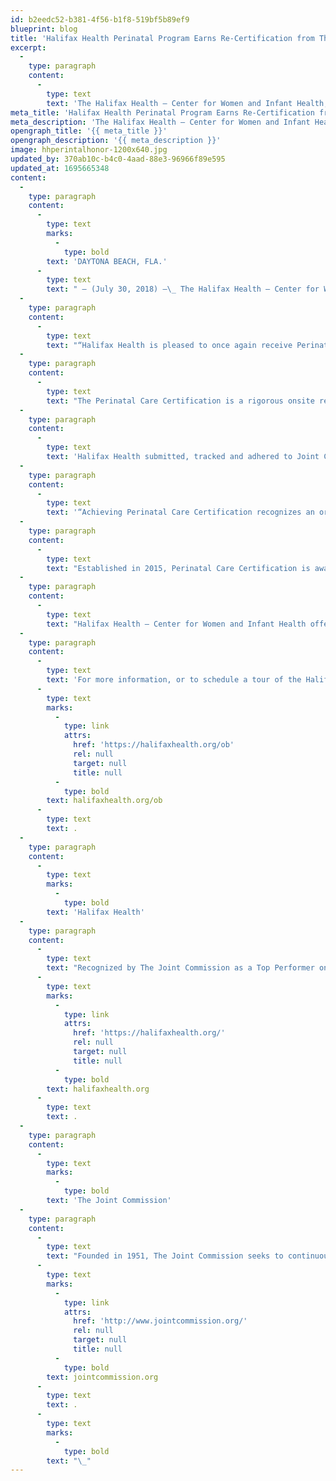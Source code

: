 ```yaml
---
id: b2eedc52-b381-4f56-b1f8-519bf5b89ef9
blueprint: blog
title: 'Halifax Health Perinatal Program Earns Re-Certification from The Joint Commission'
excerpt:
  -
    type: paragraph
    content:
      -
        type: text
        text: 'The Halifax Health – Center for Women and Infant Health, a Perinatal Center of Excellence, has earned re-certification from The Joint Commission, the nation’s largest independent healthcare evaluation organization.'
meta_title: 'Halifax Health Perinatal Program Earns Re-Certification from The Joint Commission'
meta_description: 'The Halifax Health – Center for Women and Infant Health, a Perinatal Center of Excellence, has earned re-certification from The Joint Commission, the nation’s largest independent healthcare evaluation organization.'
opengraph_title: '{{ meta_title }}'
opengraph_description: '{{ meta_description }}'
image: hhperintalhonor-1200x640.jpg
updated_by: 370ab10c-b4c0-4aad-88e3-96966f89e595
updated_at: 1695665348
content:
  -
    type: paragraph
    content:
      -
        type: text
        marks:
          -
            type: bold
        text: 'DAYTONA BEACH, FLA.'
      -
        type: text
        text: " – (July 30, 2018) –\_ The Halifax Health – Center for Women and Infant Health, a Perinatal Center of Excellence, has earned re-certification from The Joint Commission, the nation’s largest independent healthcare evaluation organization.\_ Halifax Health is the first hospital in Daytona Beach – and just one of a few in Florida – that has earned The Joint Commission’s elite Perinatal Care Certification."
  -
    type: paragraph
    content:
      -
        type: text
        text: "“Halifax Health is pleased to once again receive Perinatal Care Certification from The Joint Commission, the premier healthcare quality improvement and accrediting body in the nation.\_ Our Perinatal Center of Excellence remains focused on ongoing quality-improvement processes to improve care for mothers and newborns,” explains Catherine Luchsinger, chief nursing officer for Halifax Health."
  -
    type: paragraph
    content:
      -
        type: text
        text: "The Perinatal Care Certification is a rigorous onsite review that focuses on achieving integrated, coordinated, patient-centered care that begins with prenatal care through postpartum care for clinically uncomplicated pregnancies and deliveries, early identification of high-risk pregnancies and births, and, most importantly, the connection within the community for additional support and education.\_ The certification program establishes standards, guidelines, and core performance measures for managing and monitoring aspects of perinatal care that are critical to improving and maintaining the health of newborns and their mothers.\_ Certification is voluntary and a distinct recognition of quality, safety, and outcomes in improving clinical care."
  -
    type: paragraph
    content:
      -
        type: text
        text: 'Halifax Health submitted, tracked and adhered to Joint Commission core performance measures by demonstrating decreases in maternal complications and early deliveries; decreased prematurity rates; significantly decreasing the C-section rate; exclusive breast milk feeding; and zero bloodstream infections in newborns.'
  -
    type: paragraph
    content:
      -
        type: text
        text: '“Achieving Perinatal Care Certification recognizes an organization’s commitment to healthy mothers and healthy babies,” explains Patrick Phelan, executive director of hospital business development for The Joint Commission. “The certification gives providers an unparalleled advantage when it comes to preparing mothers for labor and delivery, while also being able to help them if complications arise.”'
  -
    type: paragraph
    content:
      -
        type: text
        text: "Established in 2015, Perinatal Care Certification is awarded for a two-year period to Joint Commission-accredited hospitals.\_ Halifax Health Medical Center was named a Perinatal Center of Excellence by the Joint Commission in 2016."
  -
    type: paragraph
    content:
      -
        type: text
        text: "Halifax Health – Center for Women and Infant Health offers Volusia and Flagler counties’ most comprehensive care from pregnancy to delivery.\_ Halifax Health is home to the area’s only 24-hour obstetric emergency department where expectant mothers are seen by board-certified obstetricians.\_ In addition, neonatologists and experienced neonatal nurses staff Halifax Health’s Level II Neonatal Intensive Care Unit, which is also open 24 hours a day and cares for babies born as early as 28 weeks."
  -
    type: paragraph
    content:
      -
        type: text
        text: 'For more information, or to schedule a tour of the Halifax Health – Center for Women and Infant Health, call 386.425.5108 or visit '
      -
        type: text
        marks:
          -
            type: link
            attrs:
              href: 'https://halifaxhealth.org/ob'
              rel: null
              target: null
              title: null
          -
            type: bold
        text: halifaxhealth.org/ob
      -
        type: text
        text: .
  -
    type: paragraph
    content:
      -
        type: text
        marks:
          -
            type: bold
        text: 'Halifax Health'
  -
    type: paragraph
    content:
      -
        type: text
        text: "Recognized by The Joint Commission as a Top Performer on Key Quality Measures, Halifax Health serves Volusia and Flagler counties, providing a continuum of healthcare services through a network of organizations including a tertiary hospital, community hospital, freestanding emergency department, an urgent care, psychiatric services, a cancer treatment center with five outreach locations, the area’s largest hospice, a center for inpatient rehabilitation, outpatient rehabilitation clinics, primary care walk-in clinics, a walk-in clinic specializing in women’s health, a pediatric care community clinic, three children’s medical practices, a home healthcare agency, and an exclusive provider organization.\_ Halifax Health offers the area’s only Level II Trauma Center, Comprehensive Stroke Center, Pediatric Intensive Care Unit, Pediatric Emergency Department, Child and Adolescent Behavioral Services, complete Neurosurgical Services, OB Emergency Department and Level II Neonatal Intensive Care Unit that cares for babies born as early as 28 weeks.\_ For more information, visit "
      -
        type: text
        marks:
          -
            type: link
            attrs:
              href: 'https://halifaxhealth.org/'
              rel: null
              target: null
              title: null
          -
            type: bold
        text: halifaxhealth.org
      -
        type: text
        text: .
  -
    type: paragraph
    content:
      -
        type: text
        marks:
          -
            type: bold
        text: 'The Joint Commission'
  -
    type: paragraph
    content:
      -
        type: text
        text: "Founded in 1951, The Joint Commission seeks to continuously improve healthcare for the public, in collaboration with other stakeholders, by evaluating healthcare organizations and inspiring them to excel in providing safe and effective care of the highest quality and value.\_ The Joint Commission accredits and certifies more than 21,000 healthcare organizations and programs in the United States.\_ An independent, nonprofit organization, The Joint Commission is the nation’s oldest and largest standards-setting and accrediting body in healthcare.\_ Learn more about The Joint Commission at "
      -
        type: text
        marks:
          -
            type: link
            attrs:
              href: 'http://www.jointcommission.org/'
              rel: null
              target: null
              title: null
          -
            type: bold
        text: jointcommission.org
      -
        type: text
        text: .
      -
        type: text
        marks:
          -
            type: bold
        text: "\_"
---
```

